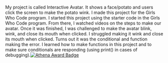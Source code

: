 My project is called Interactive Avatar. It shows a face/potato and users click the screen to make the potato wink.
I made this project for the Girls Who Code program.
I started this project using the starter code in the Girls Who Code program. From there, I watched videos on the steps to make our avatar. Once it was finished, I was challenged to make the avatar blink, wink, and close its mouth when clicked.
I struggled making it wink and close its mouth when clicked. Turns out it was the conditional and function making the error. I learned how to make functions in this project and to make sure conditionals are responding (using print() in cases of debugging).[![Athena Award Badge](https://img.shields.io/endpoint?url=https%3A%2F%2Faward.athena.hackclub.com%2Fapi%2Fbadge)](https://award.athena.hackclub.com?utm_source=readme)